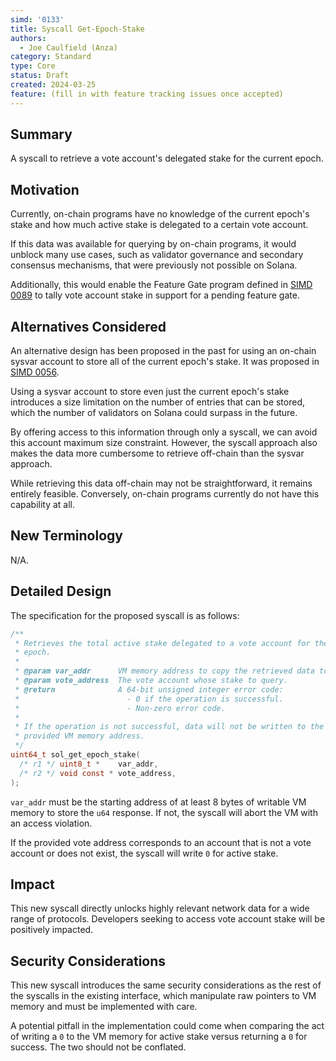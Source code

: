```yaml
---
simd: '0133'
title: Syscall Get-Epoch-Stake
authors:
  - Joe Caulfield (Anza)
category: Standard
type: Core
status: Draft
created: 2024-03-25
feature: (fill in with feature tracking issues once accepted)
---
```


## Summary

A syscall to retrieve a vote account's delegated stake for the current epoch.

## Motivation

Currently, on-chain programs have no knowledge of the current epoch's stake and
how much active stake is delegated to a certain vote account.

If this data was available for querying by on-chain programs, it would unblock
many use cases, such as validator governance and secondary consensus mechanisms,
that were previously not possible on Solana.

Additionally, this would enable the Feature Gate program defined in
[SIMD 0089](./0089-programify-feature-gate.md) to tally vote account stake in
support for a pending feature gate.

## Alternatives Considered

An alternative design has been proposed in the past for using an on-chain sysvar
account to store all of the current epoch's stake. It was proposed in
[SIMD 0056](https://github.com/solana-foundation/solana-improvement-documents/pull/56).

Using a sysvar account to store even just the current epoch's stake introduces a
size limitation on the number of entries that can be stored, which the number of
validators on Solana could surpass in the future.

By offering access to this information through only a syscall, we can avoid this
account maximum size constraint. However, the syscall approach also makes the
data more cumbersome to retrieve off-chain than the sysvar approach.

While retrieving this data off-chain may not be straightforward, it remains
entirely feasible. Conversely, on-chain programs currently do not have this
capability at all.

## New Terminology

N/A.

## Detailed Design

The specification for the proposed syscall is as follows:

```c
/**
 * Retrieves the total active stake delegated to a vote account for the current
 * epoch.
 *
 * @param var_addr      VM memory address to copy the retrieved data to.
 * @param vote_address  The vote account whose stake to query.
 * @return              A 64-bit unsigned integer error code:
 *                        - 0 if the operation is successful.
 *                        - Non-zero error code.
 *
 * If the operation is not successful, data will not be written to the
 * provided VM memory address.
 */
uint64_t sol_get_epoch_stake(
  /* r1 */ uint8_t *    var_addr,
  /* r2 */ void const * vote_address,
);
```

`var_addr` must be the starting address of at least 8 bytes of writable VM
memory to store the `u64` response. If not, the syscall will abort the VM with
an access violation.

If the provided vote address corresponds to an account that is not a vote
account or does not exist, the syscall will write `0` for active stake. 

## Impact

This new syscall directly unlocks highly relevant network data for a wide range
of protocols. Developers seeking to access vote account stake will be positively
impacted.

## Security Considerations

This new syscall introduces the same security considerations as the rest of the
syscalls in the existing interface, which manipulate raw pointers to VM memory
and must be implemented with care.

A potential pitfall in the implementation could come when comparing the act of
writing a `0` to the VM memory for active stake versus returning a `0` for
success. The two should not be conflated.

